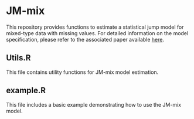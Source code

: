 # JM-mix

This repository provides functions to estimate a statistical jump model for mixed-type data with missing values. For detailed information on the model specification, please refer to the associated paper available [here](https://arxiv.org/abs/2409.01208).

## Utils.R

This file contains utility functions for JM-mix model estimation.

## example.R

This file includes a basic example demonstrating how to use the JM-mix model.
